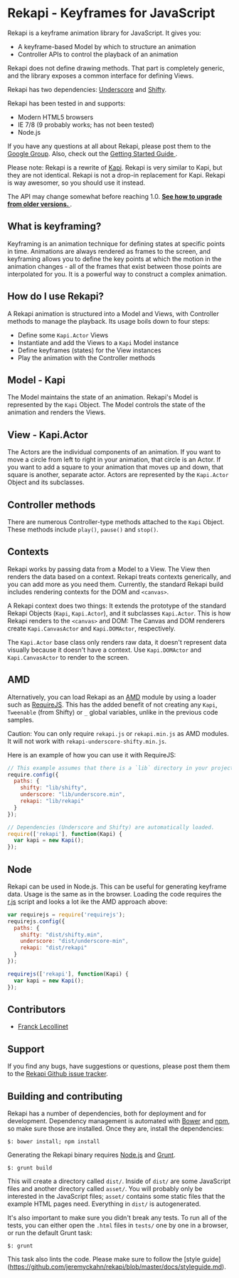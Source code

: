 # Rekapi - Keyframes for JavaScript

Rekapi is a keyframe animation library for JavaScript.  It gives you:

* A keyframe-based Model by which to structure an animation
* Controller APIs to control the playback of an animation

Rekapi does not define drawing methods.  That part is completely generic, and
the library exposes a common interface for defining Views.

Rekapi has two dependencies:
[Underscore](https://github.com/documentcloud/underscore) and
[Shifty](https://github.com/jeremyckahn/shifty).

Rekapi has been tested in and supports:

  * Modern HTML5 browsers
  * IE 7/8 (9 probably works; has not been tested)
  * Node.js

If you have any questions at all about Rekapi, please post them to the [Google
Group](https://groups.google.com/forum/?fromgroups#!forum/rekapi).  Also, check
out the [Getting Started Guide
](https://github.com/jeremyckahn/rekapi/blob/master/docs/getting_started.md).

Please note:  Rekapi is a rewrite of
[Kapi](https://github.com/jeremyckahn/kapi). Rekapi is very similar to Kapi,
but they are not identical.  Rekapi is not a drop-in replacement for Kapi.
Rekapi is way awesomer, so you should use it instead.

The API may change somewhat before reaching 1.0.  __[See how to upgrade from
older versions.
](https://github.com/jeremyckahn/rekapi/blob/master/docs/upgrading.md)__.

## What is keyframing?

Keyframing is an animation technique for defining states at specific points in
time. Animations are always rendered as frames to the screen, and keyframing
allows you to define the key points at which the motion in the animation
changes - all of the frames that exist between those points are interpolated
for you.  It is a powerful way to construct a complex animation.

## How do I use Rekapi?

A Rekapi animation is structured into a Model and Views, with Controller
methods to manage the playback. Its usage boils down to four steps:

* Define some `Kapi.Actor` Views
* Instantiate and add the Views to a `Kapi` Model instance
* Define keyframes (states) for the View instances
* Play the animation with the Controller methods

## Model - Kapi

The Model maintains the state of an animation.  Rekapi's Model is represented
by the `Kapi` Object.  The Model controls the state of the animation and
renders the Views.

## View - Kapi.Actor

The Actors are the individual components of an animation.  If you want to move
a circle from left to right in your animation, that circle is an Actor.  If you
want to add a square to your animation that moves up and down, that square is
another, separate actor.  Actors are represented by the `Kapi.Actor` Object and
its subclasses.

## Controller methods

There are numerous Controller-type methods attached to the `Kapi` Object.
These methods include `play()`, `pause()` and `stop()`.

## Contexts

Rekapi works by passing data from a Model to a View.  The View then renders the
data based on a context.  Rekapi treats contexts generically, and you can add
more as you need them.  Currently, the standard Rekapi build includes rendering
contexts for the DOM and `<canvas>`.

A Rekapi context does two things: It extends the prototype of the standard
Rekapi Objects (`Kapi`, `Kapi.Actor`), and it subclasses `Kapi.Actor`.  This is
how Rekapi renders to the `<canvas>` and DOM: The Canvas and DOM renderers
create `Kapi.CanvasActor` and `Kapi.DOMActor`, respectively.

The `Kapi.Actor` base class only renders raw data, it doesn't represent data
visually because it doesn't have a context.  Use `Kapi.DOMActor` and
`Kapi.CanvasActor` to render to the screen.

## AMD

Alternatively, you can load Rekapi as an
[AMD](https://github.com/amdjs/amdjs-api/wiki/AMD) module by using a loader
such as [RequireJS](http://requirejs.org). This has the added benefit of not
creating any `Kapi`, `Tweenable` (from Shifty) or `_` global variables, unlike
in the previous code samples.

Caution: You can only require `rekapi.js` or `rekapi.min.js` as AMD modules. It
will not work with `rekapi-underscore-shifty.min.js`.

Here is an example of how you can use it with RequireJS:

````javascript
// This example assumes that there is a `lib` directory in your project
require.config({
  paths: {
    shifty: "lib/shifty",
    underscore: "lib/underscore.min",
    rekapi: "lib/rekapi"
  }
});

// Dependencies (Underscore and Shifty) are automatically loaded.
require(['rekapi'], function(Kapi) {
  var kapi = new Kapi();
});
````

## Node

Rekapi can be used in Node.js.  This can be useful for generating keyframe
data.  Usage is the same as in the browser.  Loading the code requires the
[r.js](https://github.com/jrburke/r.js/blob/master/dist/r.js) script and looks
a lot ike the AMD approach above:

````javascript
var requirejs = require('requirejs');
requirejs.config({
  paths: {
    shifty: "dist/shifty.min",
    underscore: "dist/underscore-min",
    rekapi: "dist/rekapi"
  }
});

requirejs(['rekapi'], function(Kapi) {
  var kapi = new Kapi();
});
````

## Contributors

  * [Franck Lecollinet](https://github.com/sork)

## Support

If you find any bugs, have suggestions or questions, please post them them to
the [Rekapi Github issue
tracker](https://github.com/jeremyckahn/rekapi/issues).

## Building and contributing

Rekapi has a number of dependencies, both for deployment and for development.
Dependency management is automated with
[Bower](http://twitter.github.com/bower/) and [npm](https://npmjs.org/), so
make sure those are installed.  Once they are, install the dependencies:

````
$: bower install; npm install
````

Generating the Rekapi binary requires [Node.js](http://nodejs.org/) and
[Grunt](http://gruntjs.com/).

````
$: grunt build
````

This will create a directory called `dist/`.  Inside of `dist/` are some
JavaScript files and another directory called `asset/`.  You will probably only
be interested in the JavaScript files; `asset/` contains some static files
that the example HTML pages need.  Everything in `dist/` is autogenerated.

It's also important to make sure you didn't break any tests.  To run all of the
tests, you can either open the `.html` files in `tests/` one by one in a
browser, or run the default Grunt task:

````
$: grunt
````

This task also lints the code.  Please make sure to follow the [style guide]
(https://github.com/jeremyckahn/rekapi/blob/master/docs/styleguide.md).
